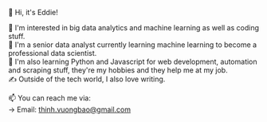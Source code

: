 👋 Hi, it's Eddie! 

👀 I'm interested in big data analytics and machine learning as well as coding stuff.  
💼 I'm a senior data analyst currently learning machine learning to become a professional data scientist.   
🌱 I'm also learning Python and Javascript for web development, automation and scraping stuff, they're my hobbies and they help me at my job.  
✍️ Outside of the tech world, I also love writing.   

📫 You can reach me via:  
 -> Email: thinh.vuongbao@gmail.com 

<!---
eddy-jr96/eddy-jr96 is a ✨ special ✨ repository because its `README.md` (this file) appears on your GitHub profile.
You can click the Preview link to take a look at your changes.
--->

